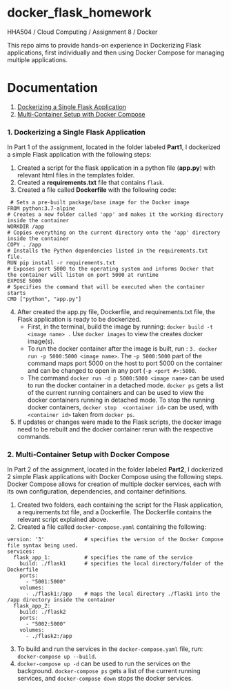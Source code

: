# docker_flask_homework
HHA504 / Cloud Computing / Assignment 8 / Docker

This repo aims to provide hands-on experience in Dockerizing Flask applications, first individually and then using Docker Compose for managing multiple applications.

# Documentation 

1. [Dockerizing a Single Flask Application](#1-dockerizing-a-single-flask-application)
2. [Multi-Container Setup with Docker Compose](#2-multi-container-setup-with-docker-compose)

### 1. Dockerizing a Single Flask Application
In Part 1 of the assignment, located in the folder labeled **Part1**, I dockerized a simple Flask application with the following steps: 
1. Created a script for the flask application in a python file (**app.py**) with relevant html files in the templates folder.
2. Created a **requirements.txt** file that contains ```flask```. 
3. Created a file called **Dockerfile** with the following code:
```
 # Sets a pre-built package/base image for the Docker image
FROM python:3.7-alpine  
# Creates a new folder called 'app' and makes it the working directory inside the container
WORKDIR /app
# Copies everything on the current directory onto the 'app' directory inside the container
COPY . /app
# Installs the Python dependencies listed in the requirements.txt file.
RUN pip install -r requirements.txt 
# Exposes port 5000 to the operating system and informs Docker that the container will listen on port 5000 at runtime 
EXPOSE 5000
# Specifies the command that will be executed when the container starts
CMD ["python", "app.py"]
```
4. After created the app.py file, Dockerfile, and requirements.txt file, the Flask application is ready to be dockerized.
     + First, in the terminal, build the image by running: ```docker build -t <image name> .``` Use ```docker images``` to view the creates docker image(s). 
     + To run the docker container after the image is built, run : ```3. docker run -p 5000:5000 <image name>```. The ```-p 5000:5000``` part of the command maps port 5000 on the host to port 5000 on the container and can be changed to open in any port (```-p <port #>:5000```.
     + The command ```docker run -d p 5000:5000 <image name>``` can be used to run the docker container in a detached mode. ```docker ps``` gets a list of the current running containers and can be used to view the docker containers running in detached mode. To stop the running docker containers, ```docker stop  <container id>``` can be used, with ```<container id>``` taken from ```docker ps```.
5. If updates or changes were made to the Flask scripts, the docker image need to be rebuilt and the docker container rerun with the respective commands. 

### 2. Multi-Container Setup with Docker Compose
In Part 2 of the assignment, located in the folder labeled **Part2**, I dockerized 2 simple Flask applications with Docker Compose using the following steps.  Docker Compose allows for creation of multiple docker services, each with its own configuration, dependencies, and container definitions. 
1. Created two folders, each containing the script for the Flask application, a requirements.txt file, and a Dockerfile. The Dockerfile contains the relevant script explained above.
2. Created a file called `docker-compose.yaml` containing the following:
```
version: '3'             # specifies the version of the Docker Compose file syntax being used.
services:
  flask_app_1:           # specifies the name of the service
    build: ./flask1      # specifies the local directory/folder of the Dockerfile 
    ports:
      - "5001:5000"
    volumes:
      - ./flask1:/app    # maps the local directory ./flask1 into the /app directory inside the container
  flask_app_2:           
    build: ./flask2      
    ports:
      - "5002:5000"
    volumes:
      - ./flask2:/app
```
3. To build and run the services in the `docker-compose.yaml` file, run: ```docker-compose up --build```.
4. ```docker-compose up -d``` can be used to run the services on the background. ```docker-compose ps``` gets a list of the current running services, and ```docker-compose down``` stops the docker services. 


